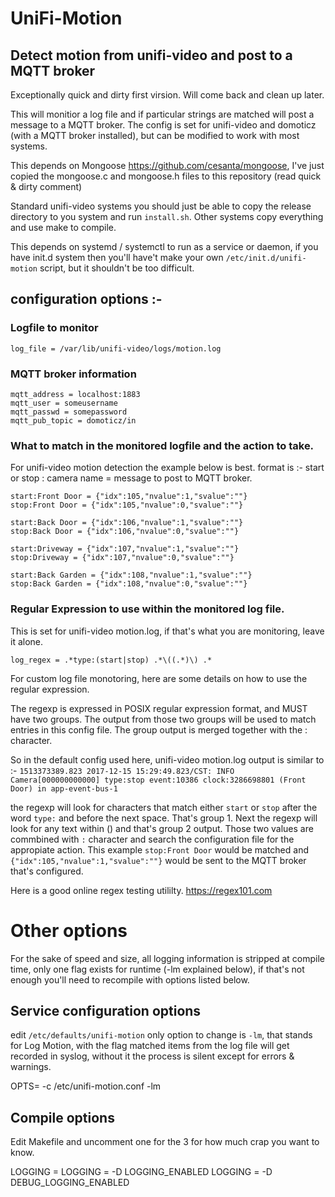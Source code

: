# UniFi-Motion

## Detect motion from unifi-video and post to a MQTT broker

Exceptionally quick and dirty first virsion.  Will come back and clean up later.

This will monitior a log file and if particular strings are matched will post a message to a MQTT broker.
The config is set for unifi-video and domoticz (with a MQTT broker installed), but can be modified to work with most systems.

This depends on Mongoose https://github.com/cesanta/mongoose, I've just copied the mongoose.c and mongoose.h files to this repository (read quick & dirty comment)

Standard unifi-video systems you should just be able to copy the release directory to you system and run `install.sh`.
Other systems copy everything and use make to compile.

This depends on systemd / systemctl to run as a service or daemon, if you have init.d system then you'll have't make your own `/etc/init.d/unifi-motion` script, but it shouldn't be too difficult.

## configuration options :-

### Logfile to monitor

```
log_file = /var/lib/unifi-video/logs/motion.log
```

### MQTT broker information
```
mqtt_address = localhost:1883
mqtt_user = someusername    
mqtt_passwd = somepassword
mqtt_pub_topic = domoticz/in
```

### What to match in the monitored logfile and the action to take.
For unifi-video motion detection the example below is best.
format is :-
start or stop : camera name = message to post to MQTT broker.

```
start:Front Door = {"idx":105,"nvalue":1,"svalue":""}  
stop:Front Door = {"idx":105,"nvalue":0,"svalue":""}

start:Back Door = {"idx":106,"nvalue":1,"svalue":""}  
stop:Back Door = {"idx":106,"nvalue":0,"svalue":""}

start:Driveway = {"idx":107,"nvalue":1,"svalue":""}  
stop:Driveway = {"idx":107,"nvalue":0,"svalue":""}

start:Back Garden = {"idx":108,"nvalue":1,"svalue":""}  
stop:Back Garden = {"idx":108,"nvalue":0,"svalue":""}
```


### Regular Expression to use within the monitored log file.
This is set for unifi-video motion.log, if that's what you are monitoring, leave it alone.

```
log_regex = .*type:(start|stop) .*\((.*)\) .*
```

For custom log file monotoring, here are some details on how to use the regular expression.

The regexp is expressed in POSIX regular expression format, and MUST have two groups. The output from those two groups will be used to match entries in this config file. The group output is merged together with the : character.

So in the default config used here, unifi-video motion.log output is similar to :-
 ```1513373389.823 2017-12-15 15:29:49.823/CST: INFO Camera[000000000000] type:stop event:10386 clock:3286698801 (Front Door) in app-event-bus-1```

the regexp will look for characters that match either `start` or `stop` after the word `type:` and before the next space. That's group 1.
Next the regexp will look for any text within () and that's group 2 output.
Those two values are commbined with `:` character and search the configuration file for the appropiate action. 
This example `stop:Front Door` would be matched and `{"idx":105,"nvalue":1,"svalue":""}` would be sent to the MQTT broker that's configured.

Here is a good online regex testing utililty.
https://regex101.com


# Other options
For the sake of speed and size, all logging information is stripped at compile time, only one flag exists for runtime (-lm explained below), if that's not enough you'll need to recompile with options listed below.
 
## Service configuration options

edit `/etc/defaults/unifi-motion` only option to change is `-lm`, that stands for Log Motion, with the flag matched items from the log file will get recorded in syslog, without it the process is silent except for errors & warnings.

OPTS= -c /etc/unifi-motion.conf -lm

## Compile options

Edit Makefile and uncomment one for the 3 for how much crap you want to know.

LOGGING =
LOGGING = -D LOGGING_ENABLED
LOGGING = -D DEBUG_LOGGING_ENABLED